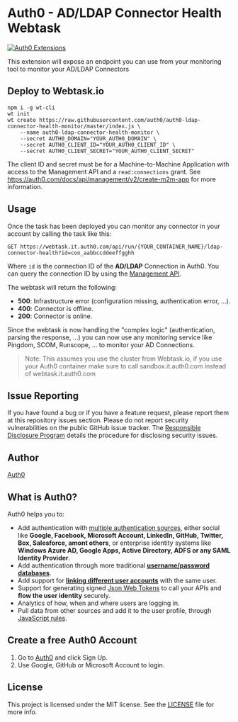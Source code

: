 # Auth0 - AD/LDAP Connector Health Webtask

[![Auth0 Extensions](http://cdn.auth0.com/extensions/assets/badge.svg)](https://sandbox.it.auth0.com/api/run/auth0-extensions/extensions-badge?webtask_no_cache=1)

This extension will expose an endpoint you can use from your monitoring tool to monitor your AD/LDAP Connectors

## Deploy to Webtask.io

```
npm i -g wt-cli
wt init
wt create https://raw.githubusercontent.com/auth0/auth0-ldap-connector-health-monitor/master/index.js \
    --name auth0-ldap-connector-health-monitor \
    --secret AUTH0_DOMAIN="YOUR_AUTH0_DOMAIN" \
    --secret AUTH0_CLIENT_ID="YOUR_AUTH0_CLIENT_ID" \
    --secret AUTH0_CLIENT_SECRET="YOUR_AUTH0_CLIENT_SECRET"
```

The client ID and secret must be for a Machine-to-Machine Application with access to the Management API and a `read:connections` grant. See https://auth0.com/docs/api/management/v2/create-m2m-app for more information.

## Usage

Once the task has been deployed you can monitor any connector in your account by calling the task like this:

```
GET https://webtask.it.auth0.com/api/run/{YOUR_CONTAINER_NAME}/ldap-connector-health?id=con_aabbccddeeffgghh
```

Where `id` is the connection ID of the **AD/LDAP** Connection in Auth0. You can query the connection ID by using the [Management API](https://auth0.com/docs/api/management/v2#!/Connections/get_connections).

The webtask will return the following:

 - **500**: Infrastructure error (configuration missing, authentication error, ...).
 - **400**: Connector is offline.
 - **200**: Connector is online.

Since the webtask is now handling the "complex logic" (authentication, parsing the response, ...) you can now use any monitoring service like Pingdom, SCOM, Runscope, ... to monitor your AD Connections.

> Note: This assumes you use the cluster from Webtask.io, if you use your Auth0 container make sure to call sandbox.it.auth0.com instead of webtask.it.auth0.com

## Issue Reporting

If you have found a bug or if you have a feature request, please report them at this repository issues section. Please do not report security vulnerabilities on the public GitHub issue tracker. The [Responsible Disclosure Program](https://auth0.com/whitehat) details the procedure for disclosing security issues.

## Author

[Auth0](auth0.com)

## What is Auth0?

Auth0 helps you to:

* Add authentication with [multiple authentication sources](https://docs.auth0.com/identityproviders), either social like **Google, Facebook, Microsoft Account, LinkedIn, GitHub, Twitter, Box, Salesforce, amont others**, or enterprise identity systems like **Windows Azure AD, Google Apps, Active Directory, ADFS or any SAML Identity Provider**.
* Add authentication through more traditional **[username/password databases](https://docs.auth0.com/mysql-connection-tutorial)**.
* Add support for **[linking different user accounts](https://docs.auth0.com/link-accounts)** with the same user.
* Support for generating signed [Json Web Tokens](https://docs.auth0.com/jwt) to call your APIs and **flow the user identity** securely.
* Analytics of how, when and where users are logging in.
* Pull data from other sources and add it to the user profile, through [JavaScript rules](https://docs.auth0.com/rules).

## Create a free Auth0 Account

1. Go to [Auth0](https://auth0.com) and click Sign Up.
2. Use Google, GitHub or Microsoft Account to login.

## License

This project is licensed under the MIT license. See the [LICENSE](LICENSE) file for more info.
